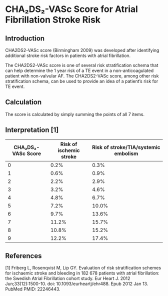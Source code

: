 # CHA₂DS₂-VASc Score for Atrial Fibrillation Stroke Risk

## Introduction

CHA2DS2-VASc score (Birmingham 2009) was developed after identifying additional stroke risk factors in patients with atrial fibrillation.

The CHA2DS2-VASc score is one of several risk stratification schema that can help determine the 1 year risk of a TE event in a non-anticoagulated patient with non-valvular AF. The CHA2DS2-VASc score, among other risk stratification schema, can be used to provide an idea of a patient’s risk for TE event.

## Calculation

The score is calculated by simply summing the points of all 7 items.

## Interpretation [1]

| CHA₂DS₂-VASc Score | Risk of ischemic stroke | Risk of stroke/TIA/systemic embolism |
| ------------------ | ----------------------- | ------------------------------------ |
| 0                  | 0.2%                    | 0.3%                                 |
| 1                  | 0.6%                    | 0.9%                                 |
| 2                  | 2.2%                    | 2.9%                                 |
| 3                  | 3.2%                    | 4.6%                                 |
| 4                  | 4.8%                    | 6.7%                                 |
| 5                  | 7.2%                    | 10.0%                                |
| 6                  | 9.7%                    | 13.6%                                |
| 7                  | 11.2%                   | 15.7%                                |
| 8                  | 10.8%                   | 15.2%                                |
| 9                  | 12.2%                   | 17.4%                                |

## References

[1] Friberg L, Rosenqvist M, Lip GY. Evaluation of risk stratification schemes for ischaemic stroke and bleeding in 182 678 patients with atrial fibrillation: the Swedish Atrial Fibrillation cohort study. Eur Heart J. 2012 Jun;33(12):1500-10. doi: 10.1093/eurheartj/ehr488. Epub 2012 Jan 13. PubMed PMID: 22246443.